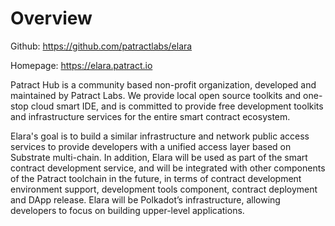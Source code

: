 
# Overview 

Github:  <https://github.com/patractlabs/elara>

Homepage:  <https://elara.patract.io>

Patract Hub is a community based non-profit organization, developed and maintained by Patract Labs. We provide local open source toolkits and one-stop cloud smart IDE, and is committed to provide free development toolkits and infrastructure services for the entire smart contract ecosystem.

Elara's goal is to build a similar infrastructure and network public access services to provide developers with a unified access layer based on Substrate multi-chain. In addition, Elara will be used as part of the smart contract development service, and will be integrated with other components of the Patract toolchain in the future, in terms of contract development environment support, development tools component, contract deployment and DApp release. Elara will be Polkadot’s infrastructure, allowing developers to focus on building upper-level applications.